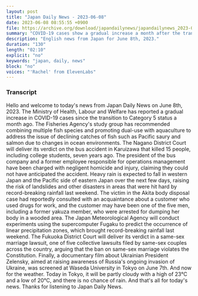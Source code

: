 ```yaml
---
layout: post
title: "Japan Daily News - 2023-06-08"
date: 2023-06-08 08:55:55 +0900
file: https://archive.org/download/japandailynews/japandailynews_2023-06-08.mp3
summary: "COVID-19 cases show a gradual increase a month after the transition to Category 5 status, Fisheries Agency study group recommends measures to address declining catches of Pacific saury and salmon due to changes in ocean environments, & more…"
description: "English news from Japan for June 8th, 2023."
duration: "130"
length: "02:10"
explicit: "no"
keywords: "japan, daily, news"
block: "no"
voices: "'Rachel' from ElevenLabs"
---
```


### Transcript

Hello and welcome to today's news from Japan Daily News on June 8th, 2023. The Ministry of Health, Labour and Welfare has reported a gradual increase in COVID-19 cases since the transition to Category 5 status a month ago. The Fisheries Agency's study group has recommended combining multiple fish species and promoting dual-use with aquaculture to address the issue of declining catches of fish such as Pacific saury and salmon due to changes in ocean environments. The Nagano District Court will deliver its verdict on the bus accident in Karuizawa that killed 15 people, including college students, seven years ago. The president of the bus company and a former employee responsible for operations management have been charged with negligent homicide and injury, claiming they could not have anticipated the accident. Heavy rain is expected to fall in western Japan and the Pacific side of eastern Japan over the next few days, raising the risk of landslides and other disasters in areas that were hit hard by record-breaking rainfall last weekend. The victim in the Akita body disposal case had reportedly consulted with an acquaintance about a customer who used drugs for work, and the customer may have been one of the five men, including a former yakuza member, who were arrested for dumping her body in a wooded area. The Japan Meteorological Agency will conduct experiments using the supercomputer Fugaku to predict the occurrence of linear precipitation zones, which brought record-breaking rainfall last weekend. The Fukuoka District Court will deliver its verdict in a same-sex marriage lawsuit, one of five collective lawsuits filed by same-sex couples across the country, arguing that the ban on same-sex marriage violates the Constitution. Finally, a documentary film about Ukrainian President Zelensky, aimed at raising awareness of Russia's ongoing invasion of Ukraine, was screened at Waseda University in Tokyo on June 7th. And now for the weather. Today in Tokyo, it will be partly cloudy with a high of 23°C and a low of 20°C, and there is no chance of rain.  And that's all for today's news. Thanks for listening to Japan Daily News.
